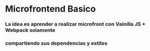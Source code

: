 # Microfrontend Basico

### La idea es aprender a realizar microfront con Vainilla JS + Webpack solamente
### compartiendo sus dependencias y estilos
